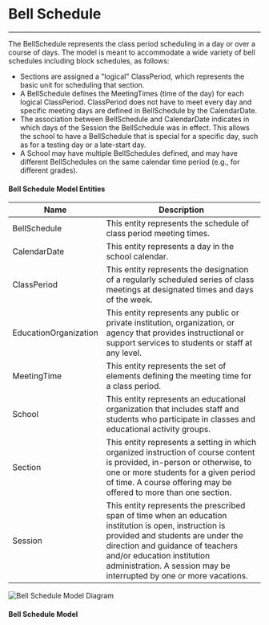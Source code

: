 # Bell Schedule
---
The BellSchedule represents the class period scheduling in a day or over a course of days. The model is meant to accommodate a wide variety of bell schedules including block schedules, as follows:
* Sections are assigned a "logical" ClassPeriod, which represents the basic unit for scheduling that section.
* A BellSchedule defines the MeetingTimes (time of the day) for each logical ClassPeriod. ClassPeriod does not have to meet every day and specific meeting days are defined in BellSchedule by the CalendarDate.
* The association between BellSchedule and CalendarDate indicates in which days of the Session the BellSchedule was in effect. This allows the school to have a BellSchedule that is special for a specific day, such as for a testing day or a late-start day.
* A School may have multiple BellSchedules defined, and may have different BellSchedules on the same calendar time period (e.g., for different grades).



#### Bell Schedule Model Entities

| Name        | Description  |
|-----------------|------------------|
| BellSchedule | This entity represents the schedule of class period meeting times. |
| CalendarDate | This entity represents a day in the school calendar. |
| ClassPeriod | This entity represents the designation of a regularly scheduled series of class meetings at designated times and days of the week. |
| EducationOrganization | This entity represents any public or private institution, organization, or agency that provides instructional or support services to students or staff at any level. |
| MeetingTime | This entity represents the set of elements defining the meeting time for a class period. |
| School | This entity represents an educational organization that includes staff and students who participate in classes and educational activity groups. |
| Section | This entity represents a setting in which organized instruction of course content is provided, in-person or otherwise, to one or more students for a given period of time. A course offering may be offered to more than one section. |
| Session | This entity represents the prescribed span of time when an education institution is open, instruction is provided and students are under the direction and guidance of teachers and/or education institution administration. A session may be interrupted by one or more vacations. |


![Bell Schedule Model Diagram](/path/to/domain-model.png)
#### Bell Schedule Model  

